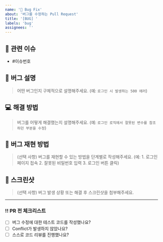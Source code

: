 ```yaml
---
name: '🐞 Bug Fix'
about: '버그를 수정하는 Pull Request'
title: '[BUG] '
labels: 'bug'
assignees: ''
---
```


## 🚀 관련 이슈

- #이슈번호

## 📝 버그 설명

> 어떤 버그인지 구체적으로 설명해주세요.
> (예: `로그인 시 발생하는 500 에러`)

## 💻 해결 방법

> 버그를 어떻게 해결했는지 설명해주세요.
> (예: `로그인 로직에서 잘못된 변수를 참조하던 부분을 수정`)

## 🐛 버그 재현 방법

> (선택 사항) 버그를 재현할 수 있는 방법을 단계별로 작성해주세요.
> (예: 1. 로그인 페이지 접속 2. 잘못된 비밀번호 입력 3. 로그인 버튼 클릭)

## 📸 스크린샷

> (선택 사항) 버그 발생 상황 또는 해결 후 스크린샷을 첨부해주세요.

---

### ‼️ PR 전 체크리스트

- [ ] 버그 수정에 대한 테스트 코드를 작성했나요?
- [ ] Conflict가 발생하지 않았나요?
- [ ] 스스로 코드 리뷰를 진행했나요?
